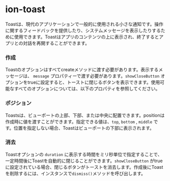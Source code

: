 # ion-toast

Toastは、現代のアプリケーションで一般的に使用される小さな通知です。操作に関するフィードバックを提供したり、システムメッセージを表示したりするために使用できます。Toastはアプリのコンテンツの上に表示され、終了するとアプリとの対話を再開することができます。

### 作成

Toastのオプションはすべてcreateメソッドに渡す必要があります。表示するメッセージは、  `message` プロパティーで渡す必要があります。`showCloseButton` オプションをtrueに設定すると、トーストに閉じるボタンを表示できます。使用可能なすべてのオプションについては、以下のプロパティを参照してください。

### ポジション

Toastsは、ビューポートの上部、下部、または中央に配置できます。positionは作成時に値を渡すことができます。指定できる値は、`top`, `bottom` , `middle` です。位置を指定しない場合、Toastはビューポートの下部に表示されます。

### 消去

Toastオプションの `duration` に表示する時間をミリ秒単位で指定することで、一定時間後にToastを自動的に閉じることができます。`showCloseButton` がtrueに設定されている場合、閉じるボタンがトーストを消去します。作成後にToastを削除するには、インスタンスで`dismiss()`メソッドを呼び出します。

